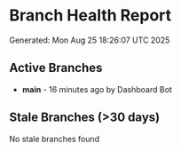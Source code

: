 # Branch Health Report
Generated: Mon Aug 25 18:26:07 UTC 2025

## Active Branches
- **main** - 16 minutes ago by Dashboard Bot

## Stale Branches (>30 days)
No stale branches found
